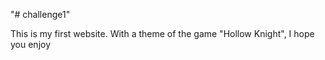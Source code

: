 "# challenge1" 


This is my first website. With a theme of the game "Hollow Knight", I hope you enjoy 